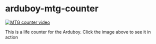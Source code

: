 # arduboy-mtg-counter

[![MTG counter video](https://img.youtube.com/vi/CMJmmC6KlnI/0.jpg)](https://www.youtube.com/watch?v=CMJmmC6KlnI)

This is a life counter for the Arduboy. Click the image above to see it in action

